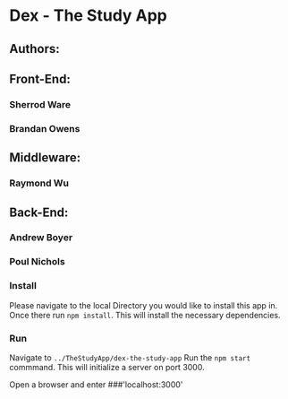 # Dex - The Study App
## Authors:
## Front-End:
### Sherrod Ware
### Brandan Owens
## Middleware:
### Raymond Wu
## Back-End:
### Andrew Boyer
### Poul Nichols

### Install

Please navigate to the local Directory you would like to install this app in. 
Once there run `npm install`.
This will install the necessary dependencies.

### Run

Navigate to `../TheStudyApp/dex-the-study-app`
Run the `npm start` commmand.
This will initialize a server on port 3000.

Open a browser and enter ###'localhost:3000' 
